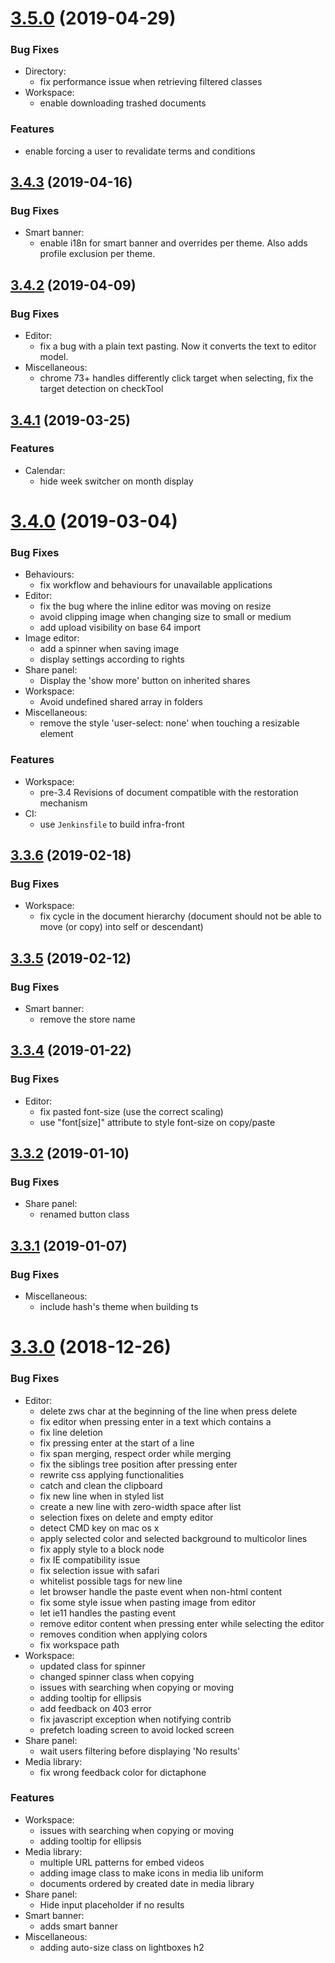 
# [3.5.0](https://github.com/opendigitaleducation/infra-front/compare/3.4.3...3.5.0) (2019-04-29)


### Bug Fixes

* Directory:
    * fix performance issue when retrieving filtered classes
* Workspace:
    * enable downloading trashed documents


### Features

* enable forcing a user to revalidate terms and conditions


## [3.4.3](https://github.com/opendigitaleducation/infra-front/compare/3.4.2...3.4.3) (2019-04-16)


### Bug Fixes

* Smart banner:
    * enable i18n for smart banner and overrides per theme. Also adds profile exclusion per theme.


## [3.4.2](https://github.com/opendigitaleducation/infra-front/compare/3.4.1...3.4.2) (2019-04-09)


### Bug Fixes

* Editor:
    * fix a bug with a plain text pasting. Now it converts the text to editor model.
* Miscellaneous:
    * chrome 73+ handles differently click target when selecting, fix the target detection on checkTool


## [3.4.1](https://github.com/opendigitaleducation/infra-front/compare/3.4.0...3.4.1) (2019-03-25)


### Features

* Calendar:
    * hide week switcher on month display


# [3.4.0](https://github.com/opendigitaleducation/infra-front/compare/3.3.6...3.4.0) (2019-03-04)


### Bug Fixes

* Behaviours:
    * fix workflow and behaviours for unavailable applications
* Editor:
    * fix the bug where the inline editor was moving on resize
    * avoid clipping image when changing size to small or medium
    * add upload visibility on base 64 import
* Image editor:
    * add a spinner when saving image
    * display settings according to rights
* Share panel:
    * Display the 'show more' button on inherited shares
* Workspace:
    * Avoid undefined shared array in folders
* Miscellaneous:
    * remove the style 'user-select: none' when touching a resizable element


### Features

* Workspace:
    * pre-3.4 Revisions of document compatible with the restoration mechanism
* CI:
    * use `Jenkinsfile` to build infra-front



## [3.3.6](https://github.com/opendigitaleducation/infra-front/compare/3.3.5...3.3.6) (2019-02-18)


### Bug Fixes


* Workspace:
    * fix cycle in the document hierarchy (document should not be able to move (or copy) into self or descendant)


## [3.3.5](https://github.com/opendigitaleducation/infra-front/compare/3.3.4...3.3.5) (2019-02-12)


### Bug Fixes

* Smart banner:
    * remove the store name



## [3.3.4](https://github.com/opendigitaleducation/infra-front/compare/3.3.2...3.3.4) (2019-01-22)


### Bug Fixes

* Editor:
    * fix pasted font-size (use the correct scaling)
    * use "font[size]" attribute to style font-size on copy/paste



## [3.3.2](https://github.com/opendigitaleducation/infra-front/compare/3.3.1...3.3.2) (2019-01-10)


### Bug Fixes

* Share panel:
    * renamed button class


## [3.3.1](https://github.com/opendigitaleducation/infra-front/compare/3.3.0...3.3.1) (2019-01-07)


### Bug Fixes

* Miscellaneous:
    * include hash's theme when building ts


# [3.3.0](https://github.com/opendigitaleducation/infra-front/compare/2.3.3...3.3.0) (2018-12-26)


### Bug Fixes

* Editor:
    * delete zws char at the beginning of the line when press delete
    * fix editor when pressing enter in a text which contains a <br>
    * fix line deletion
    * fix pressing enter at the start of a line
    * fix span merging, respect order while merging
    * fix the siblings tree position after pressing enter
    * rewrite css applying functionalities
    * catch and clean the clipboard
    * fix new line when in styled list
    * create a new line with zero-width space after list
    * selection fixes on delete and empty editor
    * detect CMD key on mac os x
    * apply selected color and selected background to multicolor lines
    * fix apply style to a block node
    * fix IE compatibility issue
    * fix selection issue with safari
    * whitelist possible tags for new line
    * let browser handle the paste event when non-html content
    * fix some style issue when pasting image from editor
    * let ie11 handles the pasting event
    * remove editor content when pressing enter while selecting the editor
    * removes condition when applying colors
    * fix workspace path
* Workspace:
    * updated class for spinner
    * changed spinner class when copying
    * issues with searching when copying or moving
    * adding tooltip for ellipsis
    * add feedback on 403 error
    * fix javascript exception when notifying contrib
    * prefetch loading screen to avoid locked screen
* Share panel:
    * wait users filtering before displaying 'No results'
* Media library:
    * fix wrong feedback color for dictaphone
    
    
### Features


* Workspace:
    * issues with searching when copying or moving
    * adding tooltip for ellipsis
* Media library:
    * multiple URL patterns for embed videos
    * adding image class to make icons in media lib uniform
    * documents ordered by created date in media library
* Share panel:
    *  Hide input placeholder if no results
* Smart banner:
    * adds smart banner
* Miscellaneous:
    * adding auto-size class on lightboxes h2